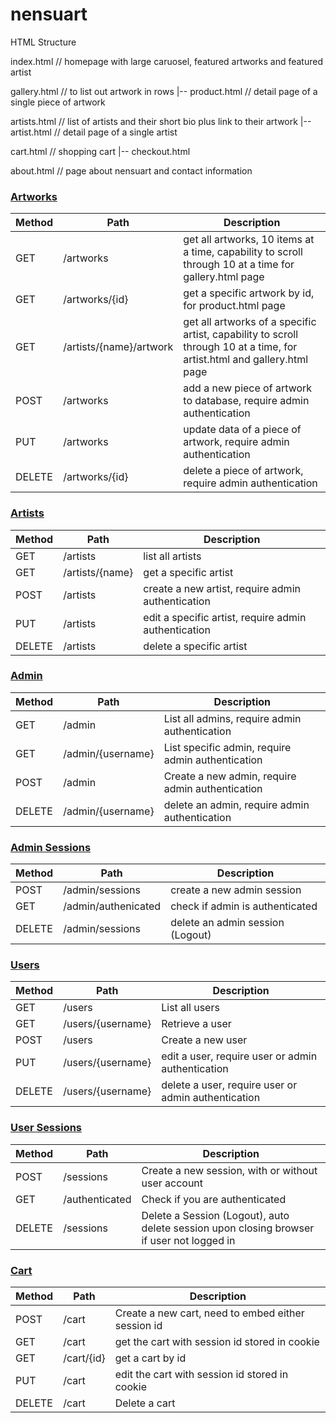 # nensuart

HTML Structure

index.html // homepage with large caruosel, featured artworks and featured artist

gallery.html // to list out artwork in rows
  |-- product.html // detail page of a single piece of artwork

artists.html // list of artists and their short bio plus link to their artwork
  |-- artist.html // detail page of a single artist

cart.html // shopping cart
  |-- checkout.html

about.html // page about nensuart and contact information

### [Artworks](#artwork)
| Method | Path | Description |
|---|---|---|
| GET | /artworks | get all artworks, 10 items at a time, capability to scroll through 10 at a time for gallery.html page |
| GET | /artworks/{id} | get a specific artwork by id, for product.html page |
| GET | /artists/{name}/artwork | get all artworks of a specific artist, capability to scroll through 10 at a time, for artist.html and gallery.html page |
| POST | /artworks | add a new piece of artwork to database, require admin authentication |
| PUT | /artworks | update data of a piece of artwork, require admin authentication |
| DELETE | /artworks/{id} | delete a piece of artwork, require admin authentication |

### [Artists](#artwork)
| Method | Path | Description |
|---|---|---|
| GET | /artists | list all artists |
| GET | /artists/{name} | get a specific artist |
| POST | /artists | create a new artist, require admin authentication |
| PUT | /artists | edit a specific artist, require admin authentication |
| DELETE | /artists | delete a specific artist |

### [Admin](#admin)
| Method | Path | Description |
|---|---|---|
| GET | /admin | List all admins, require admin authentication |
| GET | /admin/{username} | List specific admin, require admin authentication |
| POST | /admin | Create a new admin, require admin authentication |
| DELETE | /admin/{username} | delete an admin, require admin authentication |

### [Admin Sessions](#adminSessions)
| Method | Path | Description |
|---|---|---|
| POST | /admin/sessions | create a new admin session |
| GET | /admin/authenicated | check if admin is authenticated |
| DELETE | /admin/sessions | delete an admin session (Logout) |

### [Users](#users)
| Method | Path | Description |
|---|---|---|
| GET | /users | List all users |
| GET | /users/{username} | Retrieve a user |
| POST | /users | Create a new user |
| PUT | /users/{username} | edit a user, require user or admin authentication |
| DELETE | /users/{username} | delete a user, require user or admin authentication |

### [User Sessions](#sessions)
| Method | Path | Description |
|---|---|---|
| POST | /sessions | Create a new session, with or without user account|
| GET | /authenticated | Check if you are authenticated |
| DELETE | /sessions | Delete a Session (Logout), auto delete session upon closing browser if user not logged in |

### [Cart](#cart)
| Method | Path | Description |
|---|---|---|
| POST | /cart | Create a new cart, need to embed either session id |
| GET | /cart | get the cart with session id stored in cookie |
| GET | /cart/{id} | get a cart by id |
| PUT | /cart | edit the cart with session id stored in cookie |
| DELETE | /cart | Delete a cart |
